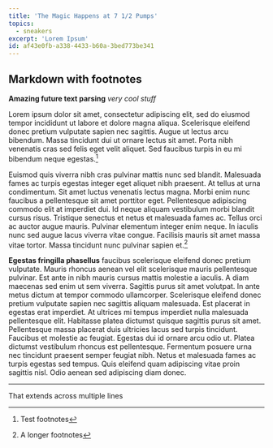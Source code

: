 ```yaml
---
title: 'The Magic Happens at 7 1/2 Pumps'
topics:
  - sneakers
excerpt: 'Lorem Ipsum'
id: af43e0fb-a338-4433-b60a-3bed773be341
---
```


## Markdown with footnotes
**Amazing future text parsing**
*very cool stuff*

Lorem ipsum dolor sit amet, consectetur adipiscing elit, sed do eiusmod tempor incididunt ut labore et dolore magna aliqua. Scelerisque eleifend donec pretium vulputate sapien nec sagittis. Augue ut lectus arcu bibendum. Massa tincidunt dui ut ornare lectus sit amet. Porta nibh venenatis cras sed felis eget velit aliquet. Sed faucibus turpis in eu mi bibendum neque egestas.[^1]

Euismod quis viverra nibh cras pulvinar mattis nunc sed blandit. Malesuada fames ac turpis egestas integer eget aliquet nibh praesent. At tellus at urna condimentum. Sit amet luctus venenatis lectus magna. Morbi enim nunc faucibus a pellentesque sit amet porttitor eget. Pellentesque adipiscing commodo elit at imperdiet dui. Id neque aliquam vestibulum morbi blandit cursus risus. Tristique senectus et netus et malesuada fames ac. Tellus orci ac auctor augue mauris. Pulvinar elementum integer enim neque. In iaculis nunc sed augue lacus viverra vitae congue. Facilisis mauris sit amet massa vitae tortor. Massa tincidunt nunc pulvinar sapien et.[^2]

**Egestas fringilla phasellus** faucibus scelerisque eleifend donec pretium vulputate. Mauris rhoncus aenean vel elit scelerisque mauris pellentesque pulvinar. Est ante in nibh mauris cursus mattis molestie a iaculis. A diam maecenas sed enim ut sem viverra. Sagittis purus sit amet volutpat. In ante metus dictum at tempor commodo ullamcorper. Scelerisque eleifend donec pretium vulputate sapien nec sagittis aliquam malesuada. Est placerat in egestas erat imperdiet. At ultrices mi tempus imperdiet nulla malesuada pellentesque elit. Habitasse platea dictumst quisque sagittis purus sit amet. Pellentesque massa placerat duis ultricies lacus sed turpis tincidunt. Faucibus et molestie ac feugiat. Egestas dui id ornare arcu odio ut. Platea dictumst vestibulum rhoncus est pellentesque. Fermentum posuere urna nec tincidunt praesent semper feugiat nibh. Netus et malesuada fames ac turpis egestas sed tempus. Quis eleifend quam adipiscing vitae proin sagittis nisl. Odio aenean sed adipiscing diam donec.

---

[^1]: Test footnotes

[^2]: A longer footnotes

That extends across multiple lines
